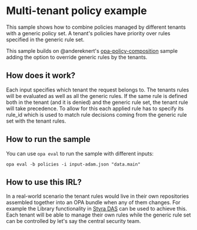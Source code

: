 # Multi-tenant policy example

This sample shows how to combine policies managed by different tenants with a generic policy set. A tenant's policies
have priority over rules specified in the generic rule set.

This sample builds on @andereknert's [opa-policy-composition](https://github.com/anderseknert/opa-policy-composition)
sample adding the option to override generic rules by the tenants.

## How does it work?

Each input specifies which tenant the request belongs to. The tenants rules will be evaluated as well as all the
generic rules. If the same rule is defined both in the tenant (and it is denied) and the generic rule set, the tenant
rule will take precedence. To allow for this each applied rule has to specify its rule_id which is used to match
rule decisions coming from the generic rule set with the tenant rules.

## How to run the sample

You can use `opa eval` to run the sample with different inputs:

```
opa eval -b policies -i input-adam.json "data.main"
```

## How to use this IRL?

In a real-world scenario the tenant rules would live in their own repositories assembled together into an OPA bundle
when any of them changes. For example the Library functionality in [Styra DAS](https://styra.com) can be used to achieve this. 
Each tenant will be able to manage their own rules while the generic rule set can be controlled by let's say the central
security team.